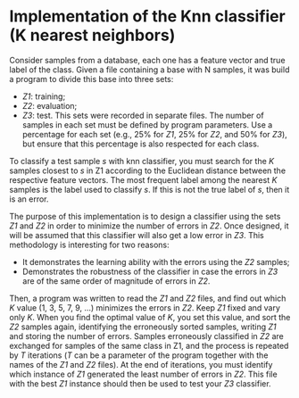 # Implementation of the Knn classifier (K nearest neighbors)

Consider samples from a database, each one has a feature vector and true label of the class. Given a file containing a base with N samples, it was build a program to divide this base into three sets:
- _Z1_: training;
- _Z2_: evaluation;
- _Z3_: test.
This sets were recorded in separate files. The number of samples in each set must be defined by program parameters. Use a percentage for each set (e.g., 25% for _Z1_, 25% for _Z2_, and 50% for _Z3_), but ensure that this percentage is also respected for each class.

To classify a test sample _s_ with knn classifier, you must search for the _K_ samples closest to _s_ in Z1 according to the Euclidean distance between the respective feature vectors. The most frequent label among the nearest _K_ samples is the label used to classify _s_. If this is not the true label of _s_, then it is an error.

The purpose of this implementation is to design a classifier using the sets _Z1_ and _Z2_ in order to minimize the number of errors in _Z2_. Once designed, it will be assumed that this classifier will also get a low error in _Z3_. This methodology is interesting for two reasons:
- It demonstrates the learning ability with the errors using the _Z2_ samples;
- Demonstrates the robustness of the classifier in case the errors in _Z3_ are of the same order of magnitude of errors in _Z2_.

Then, a program was written to read the _Z1_ and _Z2_ files, and find out which _K_ value (1, 3, 5, 7, 9, ...) minimizes the errors in _Z2_. Keep _Z1_ fixed and vary only _K_. When you find the optimal value of _K_, you set this value, and sort the _Z2_ samples again, identifying the erroneously sorted samples, writing _Z1_ and storing the number of errors. Samples erroneously classified in _Z2_ are exchanged for samples of the same class in Z1, and the process is repeated by _T_ iterations (_T_ can be a parameter of the program together with the names of the _Z1_ and _Z2_ files). At the end of iterations, you must identify which instance of _Z1_ generated the least number of errors in _Z2_. This file with the best _Z1_ instance should then be used to test your _Z3_ classifier.

